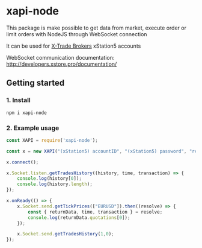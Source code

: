 # xapi-node

This package is make possible to get data from market, execute order or limit orders with NodeJS through WebSocket connection

It can be used for [X-Trade Brokers](https://www.xtb.com/en) xStation5 accounts

WebSocket communication documentation: http://developers.xstore.pro/documentation/

## Getting started

### 1. Install 

```
npm i xapi-node
```

### 2. Example usage
```ts
const XAPI = require('xapi-node');

const x = new XAPI("(xStation5) accountID", "(xStation5) password", "real");

x.connect();

x.Socket.listen.getTradesHistory((history, time, transaction) => {
	console.log(history[0]);
	console.log(history.length);
});

x.onReady(() => {
	x.Socket.send.getTickPrices(["EURUSD"]).then((resolve) => {
		const { returnData, time, transaction } = resolve;
		console.log(returnData.quotations[0]);
	});

	x.Socket.send.getTradesHistory(1,0);
});
```
